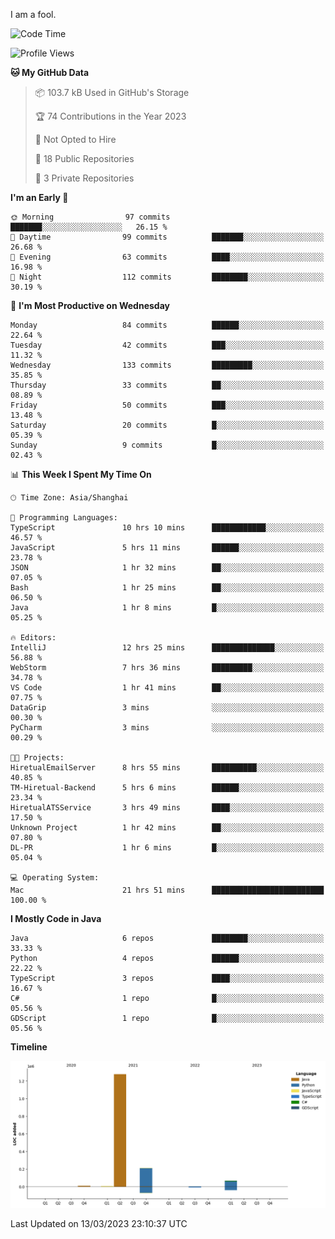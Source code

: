 I am a fool.

<!--START_SECTION:waka-->
![Code Time](http://img.shields.io/badge/Code%20Time-171%20hrs%2015%20mins-blue)

![Profile Views](http://img.shields.io/badge/Profile%20Views-31-blue)

**🐱 My GitHub Data** 

> 📦 103.7 kB Used in GitHub's Storage 
 > 
> 🏆 74 Contributions in the Year 2023
 > 
> 🚫 Not Opted to Hire
 > 
> 📜 18 Public Repositories 
 > 
> 🔑 3 Private Repositories 
 > 
**I'm an Early 🐤** 

```text
🌞 Morning                97 commits          ███████░░░░░░░░░░░░░░░░░░   26.15 % 
🌆 Daytime                99 commits          ███████░░░░░░░░░░░░░░░░░░   26.68 % 
🌃 Evening                63 commits          ████░░░░░░░░░░░░░░░░░░░░░   16.98 % 
🌙 Night                  112 commits         ████████░░░░░░░░░░░░░░░░░   30.19 % 
```
📅 **I'm Most Productive on Wednesday** 

```text
Monday                   84 commits          ██████░░░░░░░░░░░░░░░░░░░   22.64 % 
Tuesday                  42 commits          ███░░░░░░░░░░░░░░░░░░░░░░   11.32 % 
Wednesday                133 commits         █████████░░░░░░░░░░░░░░░░   35.85 % 
Thursday                 33 commits          ██░░░░░░░░░░░░░░░░░░░░░░░   08.89 % 
Friday                   50 commits          ███░░░░░░░░░░░░░░░░░░░░░░   13.48 % 
Saturday                 20 commits          █░░░░░░░░░░░░░░░░░░░░░░░░   05.39 % 
Sunday                   9 commits           █░░░░░░░░░░░░░░░░░░░░░░░░   02.43 % 
```


📊 **This Week I Spent My Time On** 

```text
🕑︎ Time Zone: Asia/Shanghai

💬 Programming Languages: 
TypeScript               10 hrs 10 mins      ████████████░░░░░░░░░░░░░   46.57 % 
JavaScript               5 hrs 11 mins       ██████░░░░░░░░░░░░░░░░░░░   23.78 % 
JSON                     1 hr 32 mins        ██░░░░░░░░░░░░░░░░░░░░░░░   07.05 % 
Bash                     1 hr 25 mins        ██░░░░░░░░░░░░░░░░░░░░░░░   06.50 % 
Java                     1 hr 8 mins         █░░░░░░░░░░░░░░░░░░░░░░░░   05.25 % 

🔥 Editors: 
IntelliJ                 12 hrs 25 mins      ██████████████░░░░░░░░░░░   56.88 % 
WebStorm                 7 hrs 36 mins       █████████░░░░░░░░░░░░░░░░   34.78 % 
VS Code                  1 hr 41 mins        ██░░░░░░░░░░░░░░░░░░░░░░░   07.75 % 
DataGrip                 3 mins              ░░░░░░░░░░░░░░░░░░░░░░░░░   00.30 % 
PyCharm                  3 mins              ░░░░░░░░░░░░░░░░░░░░░░░░░   00.29 % 

🐱‍💻 Projects: 
HiretualEmailServer      8 hrs 55 mins       ██████████░░░░░░░░░░░░░░░   40.85 % 
TM-Hiretual-Backend      5 hrs 6 mins        ██████░░░░░░░░░░░░░░░░░░░   23.34 % 
HiretualATSService       3 hrs 49 mins       ████░░░░░░░░░░░░░░░░░░░░░   17.50 % 
Unknown Project          1 hr 42 mins        ██░░░░░░░░░░░░░░░░░░░░░░░   07.80 % 
DL-PR                    1 hr 6 mins         █░░░░░░░░░░░░░░░░░░░░░░░░   05.04 % 

💻 Operating System: 
Mac                      21 hrs 51 mins      █████████████████████████   100.00 % 
```

**I Mostly Code in Java** 

```text
Java                     6 repos             ████████░░░░░░░░░░░░░░░░░   33.33 % 
Python                   4 repos             ██████░░░░░░░░░░░░░░░░░░░   22.22 % 
TypeScript               3 repos             ████░░░░░░░░░░░░░░░░░░░░░   16.67 % 
C#                       1 repo              █░░░░░░░░░░░░░░░░░░░░░░░░   05.56 % 
GDScript                 1 repo              █░░░░░░░░░░░░░░░░░░░░░░░░   05.56 % 
```



**Timeline**

![Lines of Code chart](https://raw.githubusercontent.com/VeejaLiu/VeejaLiu/master/assets/bar_graph.png)


 Last Updated on 13/03/2023 23:10:37 UTC
<!--END_SECTION:waka-->
